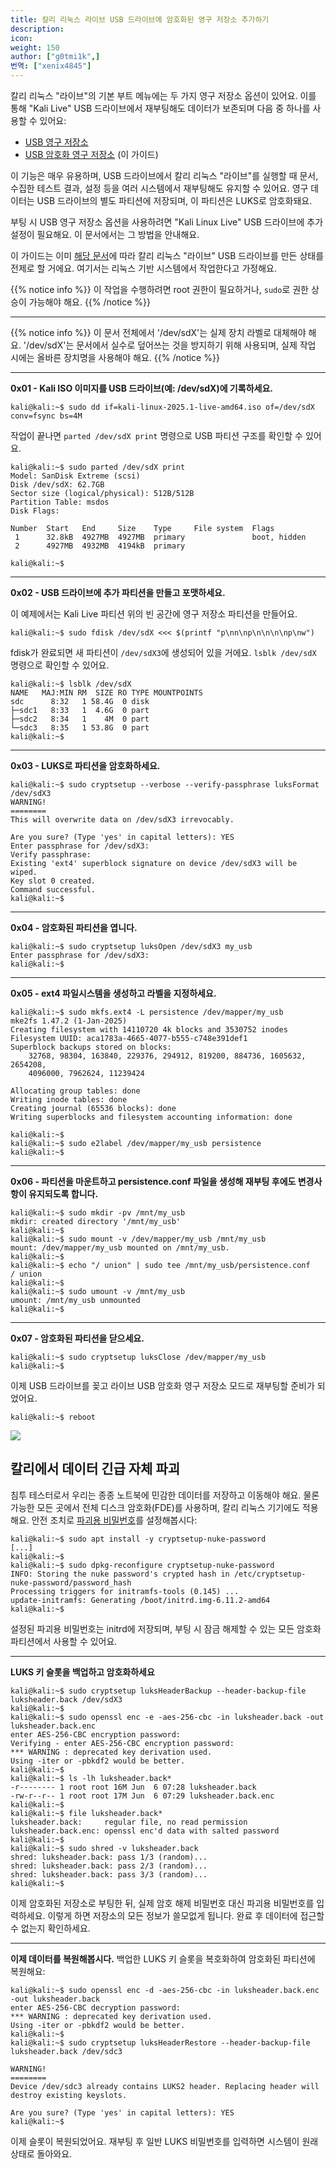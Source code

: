 ```yaml
---
title: 칼리 리눅스 라이브 USB 드라이브에 암호화된 영구 저장소 추가하기
description:
icon:
weight: 150
author: ["g0tmi1k",]
번역: ["xenix4845"]
---
```


<!--
이것은 이전에 열렸던 칼리 도고 워크숍이에요

이 워크숍에서는 USB 장치에서 칼리 리눅스를 부팅할 때 사용할 수 있는 다양한 기능을 살펴볼 거예요. 영구 저장소, LUKS 암호화된 영구 저장소 생성, 그리고 USB 드라이브의 "LUKS 날리기" 기능까지 알아볼 거예요. 기본 칼리 리눅스 ISO(1.0.7 버전 이상)는 USB 암호화된 영구 저장소를 지원해요.

-->

칼리 리눅스 "라이브"의 기본 부트 메뉴에는 두 가지 영구 저장소 옵션이 있어요. 이를 통해 "Kali Live" USB 드라이브에서 재부팅해도 데이터가 보존되며 다음 중 하나를 사용할 수 있어요:

- [USB 영구 저장소](/docs/usb/usb-persistence/)
- [USB 암호화 영구 저장소](/docs/usb/usb-persistence-encryption/) (이 가이드)

이 기능은 매우 유용하며, USB 드라이브에서 칼리 리눅스 "라이브"를 실행할 때 문서, 수집한 테스트 결과, 설정 등을 여러 시스템에서 재부팅해도 유지할 수 있어요. 영구 데이터는 USB 드라이브의 별도 파티션에 저장되며, 이 파티션은 LUKS로 암호화돼요.

부팅 시 USB 영구 저장소 옵션을 사용하려면 "Kali Linux Live" USB 드라이브에 추가 설정이 필요해요. 이 문서에서는 그 방법을 안내해요.

이 가이드는 이미 [해당 문서](/docs/usb/live-usb-install-with-windows/)에 따라 칼리 리눅스 "라이브" USB 드라이브를 만든 상태를 전제로 할 거에요. 여기서는 리눅스 기반 시스템에서 작업한다고 가정해요.

{{% notice info %}}
이 작업을 수행하려면 root 권한이 필요하거나, `sudo`로 권한 상승이 가능해야 해요.
{{% /notice %}}

---

{{% notice info %}}
이 문서 전체에서 '/dev/sdX'는 실제 장치 라벨로 대체해야 해요. '/dev/sdX'는 문서에서 실수로 덮어쓰는 것을 방지하기 위해 사용되며, 실제 작업 시에는 올바른 장치명을 사용해야 해요.
{{% /notice %}}

---

**0x01 - Kali ISO 이미지를 USB 드라이브(예: /dev/sdX)에 기록하세요.**

```console
kali@kali:~$ sudo dd if=kali-linux-2025.1-live-amd64.iso of=/dev/sdX conv=fsync bs=4M
```

작업이 끝나면 `parted /dev/sdX print` 명령으로 USB 파티션 구조를 확인할 수 있어요.

```console
kali@kali:~$ sudo parted /dev/sdX print
Model: SanDisk Extreme (scsi)
Disk /dev/sdX: 62.7GB
Sector size (logical/physical): 512B/512B
Partition Table: msdos
Disk Flags:

Number  Start   End     Size    Type     File system  Flags
 1      32.8kB  4927MB  4927MB  primary               boot, hidden
 2      4927MB  4932MB  4194kB  primary

kali@kali:~$
```

---

**0x02 - USB 드라이브에 추가 파티션을 만들고 포맷하세요.**

이 예제에서는 Kali Live 파티션 위의 빈 공간에 영구 저장소 파티션을 만들어요.

```console
kali@kali:~$ sudo fdisk /dev/sdX <<< $(printf "p\nn\np\n\n\n\np\nw")
```

fdisk가 완료되면 새 파티션이 `/dev/sdX3`에 생성되어 있을 거에요. `lsblk /dev/sdX` 명령으로 확인할 수 있어요.

```console
kali@kali:~$ lsblk /dev/sdX
NAME   MAJ:MIN RM  SIZE RO TYPE MOUNTPOINTS
sdc      8:32   1 58.4G  0 disk
├─sdc1   8:33   1  4.6G  0 part
├─sdc2   8:34   1    4M  0 part
└─sdc3   8:35   1 53.8G  0 part
kali@kali:~$
```

---

**0x03 - LUKS로 파티션을 암호화하세요.**

```console
kali@kali:~$ sudo cryptsetup --verbose --verify-passphrase luksFormat /dev/sdX3
WARNING!
========
This will overwrite data on /dev/sdX3 irrevocably.

Are you sure? (Type 'yes' in capital letters): YES
Enter passphrase for /dev/sdX3:
Verify passphrase:
Existing 'ext4' superblock signature on device /dev/sdX3 will be wiped.
Key slot 0 created.
Command successful.
kali@kali:~$
```

---

**0x04 - 암호화된 파티션을 엽니다.**

```console
kali@kali:~$ sudo cryptsetup luksOpen /dev/sdX3 my_usb
Enter passphrase for /dev/sdX3:
kali@kali:~$
```

---

**0x05 - ext4 파일시스템을 생성하고 라벨을 지정하세요.**

```console
kali@kali:~$ sudo mkfs.ext4 -L persistence /dev/mapper/my_usb
mke2fs 1.47.2 (1-Jan-2025)
Creating filesystem with 14110720 4k blocks and 3530752 inodes
Filesystem UUID: aca1783a-4665-4077-b555-c748e391def1
Superblock backups stored on blocks:
	32768, 98304, 163840, 229376, 294912, 819200, 884736, 1605632, 2654208,
	4096000, 7962624, 11239424

Allocating group tables: done
Writing inode tables: done
Creating journal (65536 blocks): done
Writing superblocks and filesystem accounting information: done

kali@kali:~$
kali@kali:~$ sudo e2label /dev/mapper/my_usb persistence
kali@kali:~$
```

---

**0x06 - 파티션을 마운트하고 persistence.conf 파일을 생성해 재부팅 후에도 변경사항이 유지되도록 합니다.**

```console
kali@kali:~$ sudo mkdir -pv /mnt/my_usb
mkdir: created directory '/mnt/my_usb'
kali@kali:~$
kali@kali:~$ sudo mount -v /dev/mapper/my_usb /mnt/my_usb
mount: /dev/mapper/my_usb mounted on /mnt/my_usb.
kali@kali:~$
kali@kali:~$ echo "/ union" | sudo tee /mnt/my_usb/persistence.conf
/ union
kali@kali:~$
kali@kali:~$ sudo umount -v /mnt/my_usb
umount: /mnt/my_usb unmounted
kali@kali:~$
```

---

**0x07 - 암호화된 파티션을 닫으세요.**

```console
kali@kali:~$ sudo cryptsetup luksClose /dev/mapper/my_usb
kali@kali:~$
```

이제 USB 드라이브를 꽂고 라이브 USB 암호화 영구 저장소 모드로 재부팅할 준비가 되었어요.

```console
kali@kali:~$ reboot
```

![](kali-live-usb-encrypted-persistence.jpg)

## 칼리에서 데이터 긴급 자체 파괴

침투 테스터로서 우리는 종종 노트북에 민감한 데이터를 저장하고 이동해야 해요. 물론 가능한 모든 곳에서 전체 디스크 암호화(FDE)를 사용하며, 칼리 리눅스 기기에도 적용해요. 안전 조치로 [파괴용 비밀번호](/blog/nuke-kali-linux-luks/)를 설정해봅시다:

```console
kali@kali:~$ sudo apt install -y cryptsetup-nuke-password
[...]
kali@kali:~$
kali@kali:~$ sudo dpkg-reconfigure cryptsetup-nuke-password
INFO: Storing the nuke password's crypted hash in /etc/cryptsetup-nuke-password/password_hash
Processing triggers for initramfs-tools (0.145) ...
update-initramfs: Generating /boot/initrd.img-6.11.2-amd64
kali@kali:~$
```

설정된 파괴용 비밀번호는 initrd에 저장되며, 부팅 시 잠금 해제할 수 있는 모든 암호화 파티션에서 사용할 수 있어요.

---

**LUKS 키 슬롯을 백업하고 암호화하세요**

```console
kali@kali:~$ sudo cryptsetup luksHeaderBackup --header-backup-file luksheader.back /dev/sdX3
kali@kali:~$
kali@kali:~$ sudo openssl enc -e -aes-256-cbc -in luksheader.back -out luksheader.back.enc
enter AES-256-CBC encryption password:
Verifying - enter AES-256-CBC encryption password:
*** WARNING : deprecated key derivation used.
Using -iter or -pbkdf2 would be better.
kali@kali:~$
kali@kali:~$ ls -lh luksheader.back*
-r-------- 1 root root 16M Jun  6 07:28 luksheader.back
-rw-r--r-- 1 root root 17M Jun  6 07:29 luksheader.back.enc
kali@kali:~$
kali@kali:~$ file luksheader.back*
luksheader.back:     regular file, no read permission
luksheader.back.enc: openssl enc'd data with salted password
kali@kali:~$
kali@kali:~$ sudo shred -v luksheader.back
shred: luksheader.back: pass 1/3 (random)...
shred: luksheader.back: pass 2/3 (random)...
shred: luksheader.back: pass 3/3 (random)...
kali@kali:~$
```

이제 암호화된 저장소로 부팅한 뒤, 실제 암호 해제 비밀번호 대신 파괴용 비밀번호를 입력하세요. 이렇게 하면 저장소의 모든 정보가 쓸모없게 됩니다. 완료 후 데이터에 접근할 수 없는지 확인하세요.

---

**이제 데이터를 복원해봅시다.** 백업한 LUKS 키 슬롯을 복호화하여 암호화된 파티션에 복원해요:

```console
kali@kali:~$ sudo openssl enc -d -aes-256-cbc -in luksheader.back.enc -out luksheader.back
enter AES-256-CBC decryption password:
*** WARNING : deprecated key derivation used.
Using -iter or -pbkdf2 would be better.
kali@kali:~$
kali@kali:~$ sudo cryptsetup luksHeaderRestore --header-backup-file luksheader.back /dev/sdc3

WARNING!
========
Device /dev/sdc3 already contains LUKS2 header. Replacing header will destroy existing keyslots.

Are you sure? (Type 'yes' in capital letters): YES
kali@kali:~$
```

이제 슬롯이 복원되었어요. 재부팅 후 일반 LUKS 비밀번호를 입력하면 시스템이 원래 상태로 돌아와요.
